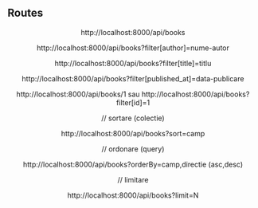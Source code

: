 
## Routes


<p align="center">http://localhost:8000/api/books</p>
<p align="center">http://localhost:8000/api/books?filter[author]=nume-autor</p>
<p align="center">http://localhost:8000/api/books?filter[title]=titlu</p>
<p align="center">http://localhost:8000/api/books?filter[published_at]=data-publicare</p>
<p align="center">http://localhost:8000/api/books/1 sau http://localhost:8000/api/books?filter[id]=1</p>

<p align="center">// sortare (colectie)</p>
<p align="center">http://localhost:8000/api/books?sort=camp</p>

<p align="center">// ordonare (query)</p>
<p align="center">http://localhost:8000/api/books?orderBy=camp,directie (asc,desc)</p>

<p align="center">// limitare</p>
<p align="center">http://localhost:8000/api/books?limit=N</p>
